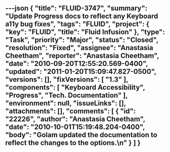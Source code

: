 ---json
{
  "title": "FLUID-3747",
  "summary": "Update Progress docs to reflect any Keyboard a11y bug fixes",
  "tags": "FLUID",
  "project": {
    "key": "FLUID",
    "title": "Fluid Infusion"
  },
  "type": "Task",
  "priority": "Major",
  "status": "Closed",
  "resolution": "Fixed",
  "assignee": "Anastasia Cheetham",
  "reporter": "Anastasia Cheetham",
  "date": "2010-09-20T12:55:20.569-0400",
  "updated": "2011-01-20T15:09:47.827-0500",
  "versions": [],
  "fixVersions": [
    "1.3"
  ],
  "components": [
    "Keyboard Accessibility",
    "Progress",
    "Tech. Documentation"
  ],
  "environment": null,
  "issueLinks": [],
  "attachments": [],
  "comments": [
    {
      "id": "22226",
      "author": "Anastasia Cheetham",
      "date": "2010-10-01T15:19:48.204-0400",
      "body": "Golam updated the documentation to reflect the changes to the options.\n"
    }
  ]
}
---

        